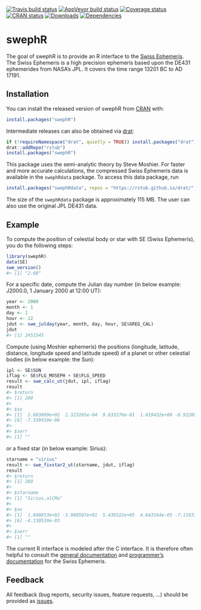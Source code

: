 
<!-- README.md is generated from README.Rmd. Please edit that file -->

[![Travis build
status](https://travis-ci.org/rstub/swephR.svg?branch=master)](https://travis-ci.org/rstub/swephR)
[![AppVeyor build
status](https://ci.appveyor.com/api/projects/status/github/rstub/swephR?branch=master&svg=true)](https://ci.appveyor.com/project/rstub/swephR)
[![Coverage
status](https://codecov.io/gh/rstub/swephR/branch/master/graph/badge.svg)](https://codecov.io/github/rstub/swephR?branch=master)
[![CRAN
status](https://www.r-pkg.org/badges/version/swephR)](https://cran.r-project.org/package=swephR)
[![Downloads](http://cranlogs.r-pkg.org/badges/swephR?color=brightgreen)](http://www.r-pkg.org/pkg/swephR)
[![Dependencies](https://tinyverse.netlify.com/badge/swephR)](https://cran.r-project.org/package=swephR)

# swephR

The goal of swephR is to provide an R interface to the [Swiss
Ephemeris](https://www.astro.com/swisseph/). The Swiss Ephemeris is a
high precision ephemeris based upon the DE431 ephemerides from NASA’s
JPL. It covers the time range 13201 BC to AD 17191.

## Installation

You can install the released version of swephR from
[CRAN](https://CRAN.R-project.org) with:

``` r
install.packages("swephR")
```

Intermediate releases can also be obtained via
[drat](https://cran.r-project.org/package=drat):

``` r
if (!requireNamespace("drat", quietly = TRUE)) install.packages("drat")
drat::addRepo("rstub")
install.packages("swephR")
```

This package uses the semi-analytic theory by Steve Moshier. For faster
and more accurate calculations, the compressed Swiss Ephemeris data is
available in the `swephRdata` package. To access this data package,
run

``` r
install.packages("swephRdata", repos = "https://rstub.github.io/drat/", type = "source")
```

The size of the `swephRdata` package is approximately 115 MB. The user
can also use the original JPL DE431 data.

## Example

To compute the position of celestial body or star with SE (Swiss
Ephemeris), you do the following steps:

``` r
library(swephR)
data(SE)
swe_version()
#> [1] "2.08"
```

For a specific date, compute the Julian day number (in below example:
J2000.0, 1 January 2000 at 12:00 UT):

``` r
year <- 2000
month <- 1
day <- 1
hour <- 12
jdut <- swe_julday(year, month, day, hour, SE$GREG_CAL)
jdut
#> [1] 2451545
```

Compute (using Moshier ephemeris) the positions (longitude, latitude,
distance, longitude speed and latitude speed) of a planet or other
celestial bodies (in below example: the Sun):

``` r
ipl <- SE$SUN
iflag <- SE$FLG_MOSEPH + SE$FLG_SPEED
result <- swe_calc_ut(jdut, ipl, iflag)
result
#> $return
#> [1] 260
#>
#> $xx
#> [1]  2.803689e+02  2.323265e-04  9.833276e-01  1.019432e+00 -8.922802e-07
#> [6] -7.339410e-06
#>
#> $serr
#> [1] ""
```

or a fixed star (in below example: Sirius):

``` r
starname = "sirius"
result <- swe_fixstar2_ut(starname, jdut, iflag)
result
#> $return
#> [1] 260
#>
#> $starname
#> [1] "Sirius,alCMa"
#>
#> $xx
#> [1]  1.040853e+02 -3.960507e+01  5.439322e+05  4.643164e-05 -7.119376e-05
#> [6] -4.130539e-03
#>
#> $serr
#> [1] ""
```

The current R interface is modeled after the C interface. It is
therefore often helpful to consult the [general
documentation](https://www.astro.com/swisseph/swisseph.htm) and
[programmer’s
documentation](https://www.astro.com/swisseph/swephprg.htm) for the
Swiss Ephemeris.

## Feedback

All feedback (bug reports, security issues, feature requests, …) should
be provided as [issues](https://github.com/rstub/swephR/issues).
